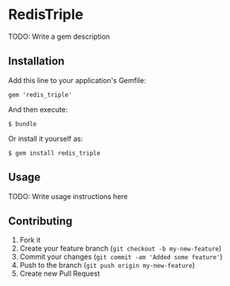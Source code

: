 # RedisTriple

TODO: Write a gem description

## Installation

Add this line to your application's Gemfile:

    gem 'redis_triple'

And then execute:

    $ bundle

Or install it yourself as:

    $ gem install redis_triple

## Usage

TODO: Write usage instructions here

## Contributing

1. Fork it
2. Create your feature branch (`git checkout -b my-new-feature`)
3. Commit your changes (`git commit -am 'Added some feature'`)
4. Push to the branch (`git push origin my-new-feature`)
5. Create new Pull Request
